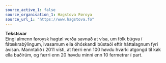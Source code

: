 ```yaml
---
source_active_1: false
source_organisation_1: Hagstova Føroya
source_url_1: "https://www.hagstova.fo"
---
```

<b>Tekstsvar</b>  
Eingi almenn føroysk hagtøl verða savnað at vísa, um fólk búgva í fátækrabýlingum, ivasamum ella óhóskandi bústaði eftir háttalagnum fyri ávísan.
Manntalið í 2011 vísti, at færri enn 100 høvdu hvørki atgongd til køk ella baðirúm, og færri enn 20 høvdu minni enn 10 fermetrar í part.
